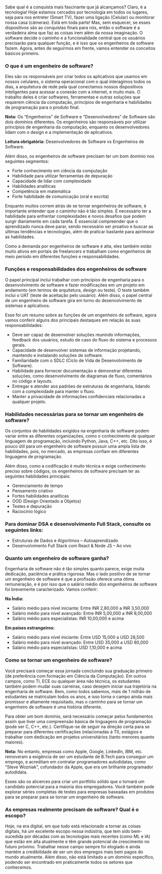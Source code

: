 Sabe qual é a conquista mais fascinante que já alcançamos? Claro, é a tecnologia! Hoje estamos cercados por tecnologia em todos os lugares, seja para nos entreter (Smart TV), fazer uma ligação (Celular) ou monitorar nossa casa (câmeras). Está em toda parte! Mas, sem esquecer, se esses dispositivos são as conquistas finais para nós, então o software é a verdadeira alma que faz as coisas irem além da nossa imaginação. O software decide o caminho e a funcionalidade central que os usuários precisarão para qualquer função, e é isso que os engenheiros de software fazem. Agora, antes de seguirmos em frente, vamos entender os conceitos básicos primeiro.

### **O que é um engenheiro de software?** 
Eles são os responsáveis por criar todos os aplicativos que usamos em nossos celulares, o sistema operacional com o qual interagimos todos os dias, a arquitetura de rede pela qual conectamos nossos dispositivos inteligentes para acessar a conexão com a internet, e muito mais. O trabalho deles é criar softwares, ferramentas e outras soluções que requerem ciência da computação, princípios de engenharia e habilidades de programação para o produto final.

**Nota:** 
Os “Engenheiros” de Software e “Desenvolvedores” de Software são dois domínios diferentes. Os engenheiros são responsáveis por utilizar princípios de engenharia da computação, enquanto os desenvolvedores lidam com o design e a implementação de aplicativos.

**Leitura obrigatória:** 
Desenvolvedores de Software vs Engenheiros de Software.

Além disso, os engenheiros de software precisam ter um bom domínio nos seguintes segmentos:

- Forte conhecimento em ciência da computação
- Habilidade para utilizar ferramentas de depuração
- Capacidade de lidar com complexidade
- Habilidades analíticas
- Competência em matemática
- Forte habilidade de comunicação (oral e escrita)

Enquanto muitos correm atrás de se tornar engenheiros de software, é importante entender que o caminho não é tão simples. É necessário ter a habilidade para enfrentar complexidades e novos desafios que podem surgir diariamente em cada tarefa. É essencial compreender que o aprendizado nunca deve parar, sendo necessário ser proativo e buscar as últimas tendências e tecnologias, além de praticar bastante para aprimorar as habilidades.

Como a demanda por engenheiros de software é alta, eles também estão muito ativos em portais de freelancers e trabalham como engenheiros de meio período em diferentes funções e responsabilidades.

### **Funções e responsabilidades dos engenheiros de software** 
O papel principal inclui trabalhar com princípios de engenharia para o desenvolvimento de software e fazer modificações em um projeto em andamento (em termos de arquitetura, design ou teste). O teste também inclui o UAT (teste de aceitação pelo usuário). Além disso, o papel central de um engenheiro de software gira em torno do desenvolvimento de sistemas e aplicativos.

Esse foi um resumo sobre as funções de um engenheiro de software, agora vamos conferir alguns dos principais destaques em relação às suas responsabilidades:

- Deve ser capaz de desenvolver soluções reunindo informações, feedback dos usuários, estudo de caso do fluxo do sistema e processos gerais.
- Capacidade de desenvolver sistemas de informação projetando, mantendo e instalando soluções de software.
- Familiaridade com o SDLC (Ciclo de Vida de Desenvolvimento de Software).
- Habilidade para fornecer documentação e demonstrar diferentes soluções, como desenvolvimento de diagramas de fluxo, comentários no código e layouts.
- Entregar e atender aos padrões de estruturas de engenharia, lidando com a complexidade para manter o fluxo.
- Manter a privacidade de informações confidenciais relacionadas a qualquer projeto.


### **Habilidades necessárias para se tornar um engenheiro de software?** 
Os conjuntos de habilidades exigidos na engenharia de software podem variar entre as diferentes organizações, como o conhecimento de qualquer linguagem de programação, incluindo Python, Java, C++, etc. Dito isso, é pouco útil para um engenheiro de software possuir uma ampla lista de habilidades, pois, no mercado, as empresas confiam em diferentes linguagens de programação.

Além disso, como a codificação é muito técnica e exige conhecimento preciso sobre códigos, os engenheiros de software precisam ter as seguintes habilidades principais:

- Gerenciamento de tempo
- Pensamento criativo
- Fortes habilidades analíticas
- OOD (Design Orientado a Objetos)
- Testes e depuração
- Raciocínio lógico


### **Para dominar DSA e desenvolvimento Full Stack, consulte os seguintes links:**

- Estruturas de Dados e Algoritmos – Autoaprendizado
- Desenvolvimento Full Stack com React & Node JS – Ao vivo

### **Quanto um engenheiro de software ganha?** 
Engenharia de software não é tão simples quanto parece, exige muita dedicação, paciência e prática rigorosa. Mas o lado positivo de se tornar um engenheiro de software é que a profissão oferece uma ótima remuneração, e é por isso que o salário médio dos engenheiros de software foi brevemente caracterizado. Vamos conferir:

**Na Índia:**
- Salário médio para nível iniciante: Entre INR 2,80,000 a INR 3,50,000
- Salário médio para nível avançado: Entre INR 5,00,000 a INR 8,00,000
- Salário médio para especialistas: INR 10,00,000 e acima

**Em países estrangeiros:**
- Salário médio para nível iniciante: Entre USD 15,000 a USD 28,500
- Salário médio para nível avançado: Entre USD 35,000 a USD 80,000
- Salário médio para especialistas: USD 1,10,000 e acima

### **Como se tornar um engenheiro de software?**
Você precisará começar essa jornada concluindo sua graduação primeiro (de preferência com formação em Ciência da Computação). Em outros campos, como TI, ECE ou qualquer área não técnica, os estudantes também podem mudar suas carreiras, caso desejem iniciar sua trajetória na engenharia de software. Bem, como todos sabemos, mais de 1 milhão de estudantes se matriculam todos os anos, e isso torna o campo ainda mais promissor e altamente requisitado, mas o caminho para se tornar um engenheiro de software é uma história diferente.

Para obter um bom domínio, será necessário começar pelos fundamentos assim que tiver uma compreensão básica de linguagens de programação (pode ser C, C++, etc.). Certifique-se de seguir na direção certa para se preparar para diferentes certificações (relacionadas à TI), estágios e trabalhar com dedicação em projetos universitários (tanto menores quanto maiores).

**Nota:** 
No entanto, empresas como Apple, Google, LinkedIn, IBM, etc. removeram a exigência de ser um estudante de B.Tech para conseguir um emprego, e acreditam em contratar programadores autodidatas, como “Steve Wozniak”, cofundador da Apple, que era um brilhante programador autodidata.

Esses são os alicerces para criar um portfólio sólido que o tornará um candidato potencial para a maioria dos empregadores. Você também pode explorar séries completas de testes para empresas baseadas em produtos para se preparar para se tornar um engenheiro de software.


### **As empresas realmente precisam de software? Qual é o escopo?** 
Hoje, na era digital, em que tudo está relacionado a tornar as coisas digitais, há um excelente escopo nessa indústria, que tem sido bem-sucedida por décadas com as tecnologias mais recentes (como ML e IA) que estão em alta atualmente e têm grande potencial de crescimento no futuro próximo. Trabalhar nesse campo sempre foi elogiado e ainda mantém a credibilidade de ser um dos empregos mais bem pagos do mundo atualmente. Além disso, não está limitado a um domínio específico, podendo ser encontrado em praticamente todos os setores que conhecemos.



